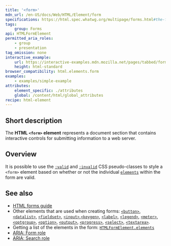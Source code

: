 ```yaml
---
title: '<form>'
mdn_url: /en-US/docs/Web/HTML/Element/form
specifications: https://html.spec.whatwg.org/multipage/forms.html#the-form-element
tags:
    group: Forms
api: HTMLFormElement
permitted_aria_roles:
    - group
    - presentation
tag_omission: none
interactive_example:
    url: https://interactive-examples.mdn.mozilla.net/pages/tabbed/form.html
    height: html-standard
browser_compatibility: html.elements.form
examples:
    - examples/simple-example
attributes:
    element_specific: ./attributes
    global: /content/html/global_attributes
recipe: html-element
---
```


## Short description

The **HTML `<form>` element** represents a document section that
contains interactive controls for submitting information to a web
server.

## Overview

It is possible to use the
[`:valid`](/en-US/docs/Web/CSS/:valid) and [`:invalid`](/en-US/docs/Web/CSS/:invalid)
CSS pseudo-classes to style a `<form>` element based on whether or not
the individual [`elements`](/en-US/docs/Web/API/HTMLFormElement/elements)
within the form are valid.

## See also

- [HTML forms guide](/en-US/docs/Web/Guide/HTML/Forms)
- Other elements that are used when creating forms:
  [`<button>`](/en-US/docs/Web/HTML/Element/button),
  [`<datalist>`](/en-US/docs/Web/HTML/Element/datalist),
  [`<fieldset>`](/en-US/docs/Web/HTML/Element/fieldset),
  [`<input>`](/en-US/docs/Web/HTML/Element/input),[`<keygen>`](/en-US/docs/Web/HTML/Element/keygen),
  [`<label>`](/en-US/docs/Web/HTML/Element/label),
  [`<legend>`](/en-US/docs/Web/HTML/Element/legend),
  [`<meter>`](/en-US/docs/Web/HTML/Element/meter),
  [`<optgroup>`](/en-US/docs/Web/HTML/Element/optgroup),
  [`<option>`](/en-US/docs/Web/HTML/Element/option),
  [`<output>`](/en-US/docs/Web/HTML/Element/output),
  [`<progress>`](/en-US/docs/Web/HTML/Element/progress),
  [`<select>`](/en-US/docs/Web/HTML/Element/select),
  [`<textarea>`](/en-US/docs/Web/HTML/Element/textarea).
- Getting a list of the elements in the form:
  [`HTMLFormElement.elements`](/en-US/docs/Web/API/HTMLFormElement/elements)
- [ARIA: Form role](https://developer.mozilla.org/en-US/docs/Web/Accessibility/ARIA/Roles/Form_Role)
- [ARIA: Search role](/en-US/docs/Web/Accessibility/ARIA/Roles/Search_role)
